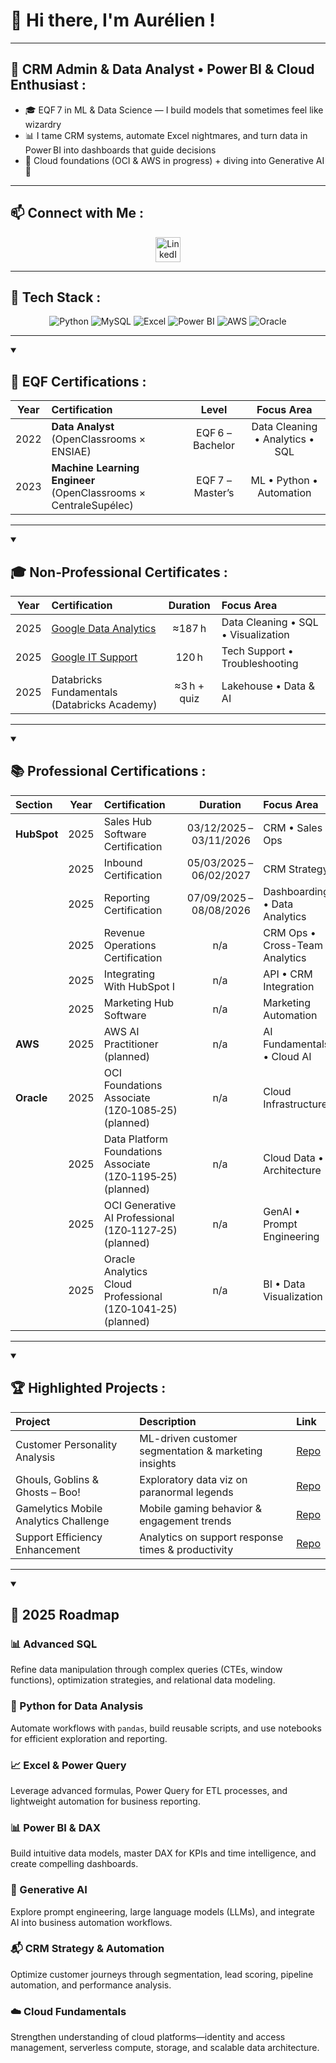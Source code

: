<h1 align="left"> 👋 Hi there, I'm Aurélien !</h1>

---

<h2 align="left"> 🚀 CRM Admin & Data Analyst • Power BI & Cloud Enthusiast  :</h2>

- 🎓 EQF 7 in ML & Data Science — I build models that sometimes feel like wizardry  
- 📊 I tame CRM systems, automate Excel nightmares, and turn data in Power BI into dashboards that guide decisions  
- 🧠 Cloud foundations (OCI & AWS in progress) + diving into Generative AI 🤖  

---

<h2 align="left"> 📫 Connect with Me  :</h2>

<div align="center">
  <a href="https://www.linkedin.com/in/aurélien-gorguet/" target="_blank">
    <img src="https://raw.githubusercontent.com/rahuldkjain/github-profile-readme-generator/master/src/images/icons/Social/linked-in-alt.svg" 
         alt="LinkedIn Profile" width="40" height="40">
  </a>
</div>

---

<h2 align="left"> 🔧 Tech Stack :</h2>

<p align="center">
  <img alt="Python" src="https://img.shields.io/badge/Python-3.17-blue?logo=python" />
  <img alt="MySQL" src="https://img.shields.io/badge/MySQL-5.7-blue?logo=mysql" />
  <img alt="Excel" src="https://img.shields.io/badge/Excel-Advanced-green?logo=microsoft-excel" />
  <img alt="Power BI" src="https://img.shields.io/badge/PowerBI-DataViz-yellow?logo=power-bi" />
  <img alt="AWS" src="https://img.shields.io/badge/AWS-Cloud-orange?logo=amazon-aws" />
  <img alt="Oracle" src="https://img.shields.io/badge/Oracle-Cloud-red?logo=oracle" />
</p>

---

<details open>
<summary> <h2 align="left"> 🧠 EQF Certifications :</h2></summary>

| Year | Certification                                                    | Level            | Focus Area                                |
|:----:|:-----------------------------------------------------------------|:----------------:|:-----------------------------------------:|
| 2022 | **Data Analyst** (OpenClassrooms × ENSIAE)                       | EQF 6 – Bachelor | Data Cleaning • Analytics • SQL           |
| 2023 | **Machine Learning Engineer** (OpenClassrooms × CentraleSupélec) | EQF 7 – Master’s | ML • Python • Automation                  |
</details>

---
<details open>
<summary> <h2 align="left"> 🎓 Non‑Professional Certificates :</h2></summary>

| Year | Certification                                                                                                            | Duration    | Focus Area                          |
|:----:|:-------------------------------------------------------------------------------------------------------------------------|:----------: |:------------------------------------|
| 2025 | [Google Data Analytics](https://www.credly.com/badges/b1b94bbb-55bc-4df5-a372-960fb529a17e/public_url)                   | ≈187 h      | Data Cleaning • SQL • Visualization |
| 2025 | [Google IT Support](https://www.credly.com/badges/de4ae72e-2fcd-48c5-9966-ad31974058ef/public_url)                       | 120 h       | Tech Support • Troubleshooting      |
| 2025 | Databricks Fundamentals (Databricks Academy)                                                                             | ≈3 h + quiz | Lakehouse • Data & AI               | 
</details>

---

<details open>
<summary><h2 align="left">📚 Professional Certifications :</h2></summary>

| Section      | Year | Certification                                                 | Duration                        | Focus Area                         |
|:-------------|:----:|:--------------------------------------------------------------|:-------------------------------:|:-----------------------------------|
| **HubSpot**  | 2025 | Sales Hub Software Certification                              | 03/12/2025 – 03/11/2026         | CRM • Sales Ops                    |
|              | 2025 | Inbound Certification                                         | 05/03/2025 – 06/02/2027         | CRM Strategy                       |
|              | 2025 | Reporting Certification                                       | 07/09/2025 – 08/08/2026         | Dashboarding • Data Analytics      |
|              | 2025 | Revenue Operations Certification                              | n/a                             | CRM Ops • Cross-Team Analytics     |
|              | 2025 | Integrating With HubSpot I                                    | n/a                             | API • CRM Integration              |
|              | 2025 | Marketing Hub Software                                        | n/a                             | Marketing Automation               |
| **AWS**      | 2025 | AWS AI Practitioner (planned)                                 | n/a                             | AI Fundamentals • Cloud AI         |
| **Oracle**   | 2025 | OCI Foundations Associate (1Z0‑1085‑25) (planned)             | n/a                             | Cloud Infrastructure               |
|              | 2025 | Data Platform Foundations Associate (1Z0‑1195‑25) (planned)   | n/a                             | Cloud Data • Architecture          |
|              | 2025 | OCI Generative AI Professional (1Z0‑1127‑25) (planned)        | n/a                             | GenAI • Prompt Engineering         |
|              | 2025 | Oracle Analytics Cloud Professional (1Z0‑1041‑25) (planned)   | n/a                             | BI • Data Visualization            |

</details>

---
<details open>
<summary> <h2 align="left"> 🏆 Highlighted Projects :</h2></summary> 

| Project                                         | Description                                           | Link                                                                          |
|:------------------------------------------------|:------------------------------------------------------|:------------------------------------------------------------------------------|
| Customer Personality Analysis                   | ML-driven customer segmentation & marketing insights  | [Repo](https://github.com/AurelienGgt/Customer-Personality-Analysis)          |
| Ghouls, Goblins & Ghosts – Boo!                 | Exploratory data viz on paranormal legends            | [Repo](https://github.com/AurelienGgt/ghouls-goblins-and-ghosts-boo)          |
| Gamelytics Mobile Analytics Challenge           | Mobile gaming behavior & engagement trends            | [Repo](https://github.com/AurelienGgt/Gamelytics_Mobile_Analytics_Challenge)  |
| Support Efficiency Enhancement                  | Analytics on support response times & productivity    | [Repo](https://github.com/AurelienGgt/Customer-Support-Enhancing-Efficiency)  |

</details>

---------

<details open>
<summary> <h2> 🎯 2025 Roadmap</h2></summary> 

<h3>📊 Advanced SQL</h3>
<p>Refine data manipulation through complex queries (CTEs, window functions), optimization strategies, and relational data modeling.</p>

<h3>🐍 Python for Data Analysis</h3>
<p>Automate workflows with <code>pandas</code>, build reusable scripts, and use notebooks for efficient exploration and reporting.</p>

<h3>📈 Excel & Power Query</h3>
<p>Leverage advanced formulas, Power Query for ETL processes, and lightweight automation for business reporting.</p>

<h3>📊 Power BI & DAX</h3>
<p>Build intuitive data models, master DAX for KPIs and time intelligence, and create compelling dashboards.</p>

<h3>🤖 Generative AI</h3>
<p>Explore prompt engineering, large language models (LLMs), and integrate AI into business automation workflows.</p>

<h3>📬 CRM Strategy & Automation</h3>
<p>Optimize customer journeys through segmentation, lead scoring, pipeline automation, and performance analysis.</p>

<h3>☁️ Cloud Fundamentals</h3>
<p>Strengthen understanding of cloud platforms—identity and access management, serverless compute, storage, and scalable data architecture.</p>

</details>

